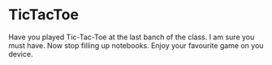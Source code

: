 # TicTacToe

Have you played Tic-Tac-Toe at the last banch of the class. I am sure you must have. 
Now stop filling up notebooks. Enjoy your favourite game on you device.




